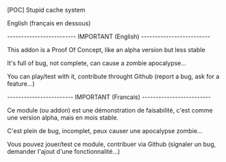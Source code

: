 [POC] Stupid cache system

English (français en dessous)

------------------------- IMPORTANT (English) -------------------------

This addon is a Proof Of Concept, like an alpha version but less stable

It's full of bug, not complete, can cause a zombie apocalypse...

You can play/test with it, contribute throught Github (report a bug, 
ask for a feature...)


------------------------ IMPORTANT (Francais) -------------------------

Ce module (ou addon) est une démonstration de faisabilité, c'est comme 
une version alpha, mais en mois stable.

C'est plein de bug, incomplet, peux causer une apocalypse zombie...

Vous pouvez jouer/test ce module, contribuer via Github (signaler un 
bug, demander l'ajout d'une fonctionnalité...)

